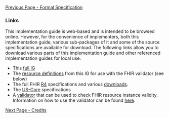 [Previous Page - Formal Specification](specification.html)

### Links

This implementation guide is web-based and is intended to be browsed online.  However, for the convenience of implementers, both this implementation guide, various sub-packages of it and some of the source specifications are available for download.  The following links allow you to download various parts of this implementation guide and other referenced implementation guides for local use.

* This [full IG](full-ig.zip)
* The [resource definitions](definitions.json.zip)  from this IG for use with the FHIR validator (see below)
* The full FHIR [R4]({{site.data.fhir.path}}fhir-spec.zip) specifications and various [downloads]({{site.data.fhir.path}}downloads.html).
* The [US-Core]({{site.data.fhir.ver.hl7_fhir_us_core}}) specifications
* A [validator](https://fhir.github.io/latest-ig-validator/org.hl7.fhir.validator.jar) that can be used to check FHIR resource instance validity.  Information on how to use the validator can be found [here](https://confluence.hl7.org/display/FHIR/Using+the+FHIR+Validator).

<!-- Todo: reference implementations -->

[Next Page - Credits](credits.html)